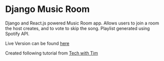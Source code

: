 # Django Music Room
Django and React.js powered Music Room app. Allows users to join a room the host creates, and to vote to skip the song. Playlist generated using Spotify API.

Live Version can be found <a href = "https://music.olivera.tech">here</a>

Created following tutorial from <a href = "https://www.youtube.com/redirect?q=https%3A%2F%2Fgithub.com%2Ftechwithtim&amp;redir_token=QUFFLUhqa1VicFJkR0wwRFdqVnpyZHBCMWpDRFNqeXBOQXxBQ3Jtc0tuZlFaYi1rTHpHTFpxS2tadDRPdU1vT1pZTTZuR0EzeEpYZUtlSmpaUVN3aEpxZDBlZmxqVzNSNWswOGlsSnZGQXk5cE9vMGNPdlg4c01YR1BJTFB4QU55cDFCSWthTjlUc2N3T3BLSGxJLVZOZWF5WQ%3D%3D&amp;event=video_description&amp;v=k6ELzQgPHMM">Tech with Tim</a>
